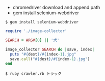 
- chromedriver download and append path
- gem install selenium-webdriver

```
$ gem install selenium-webdriver
```

```crawler.rb
require './image-collector'

SEARCH = ARGV[0] || '犬'

image_collector SEARCH do |save, index|
  puts "#{dest}/#{index-1}.jpg"
  save.call("#{dest}/#{index-1}.jpg")
end
```

```
$ ruby crawler.rb トラック
```

<!--
[headless X11 installer](https://support.apple.com/ja-jp/HT201341)

```
$ /opt/X11/bin/Xvfb
```
-->